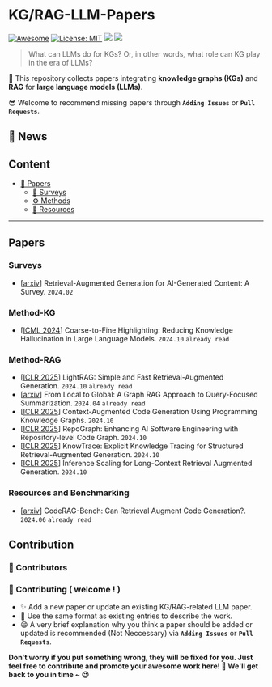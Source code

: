 # KG/RAG-LLM-Papers
[![Awesome](https://awesome.re/badge.svg)](https://github.com/zjukg/KG-LLM-Papers) 
[![License: MIT](https://img.shields.io/badge/License-MIT-green.svg)](https://github.com/zjukg/KG-LLM-Papers/blob/main/LICENSE)
![](https://img.shields.io/github/last-commit/zjukg/KG-LLM-Papers?color=green) 
![](https://img.shields.io/badge/PRs-Welcome-red) 

>What can LLMs do for KGs? Or, in other words, what role can KG play in the era of LLMs?

🙌 This repository collects papers integrating **knowledge graphs (KGs)** and **RAG** for **large language models (LLMs)**.

😎 Welcome to recommend missing papers through **`Adding Issues`** or **`Pull Requests`**. 

<!-- Details of summary and classification of papers are shown in [wiki](https://github.com/zjukg/KG-LLM-Papers/wiki). -->

## 🔔 News

<!--
*Todo:*
1. - [ ] `Fine-grained classification of papers`
2. - [ ] `Update paper project / code`
3. - [ ] `Wiki page for brief paper introduction`
-->
   
## Content


  
- [📜 Papers](#papers)
  - [🔖 Surveys](#surveys)
  - [⚙ Methods](#methods)
  - [🧰 Resources](#resources-and-benchmarking)

---

##  Papers

### Surveys
- \[[arxiv](https://arxiv.org/abs/2402.19473)\] Retrieval-Augmented Generation for AI-Generated Content: A Survey. `2024.02` 

### Method-KG
- \[[ICML 2024](https://openreview.net/forum?id=JCG0KTPVYy)\] Coarse-to-Fine Highlighting: Reducing Knowledge Hallucination in Large Language Models. `2024.10` `already read`


### Method-RAG
- \[[ICLR 2025](https://arxiv.org/abs/2410.05779)\] LightRAG: Simple and Fast Retrieval-Augmented Generation. `2024.10` `already read`
- \[[arxiv](https://arxiv.org/abs/2404.16130)\] From Local to Global: A Graph RAG Approach to Query-Focused Summarization. `2024.04` `already read`
- \[[ICLR 2025](https://arxiv.org/pdf/2410.18251)\] Context-Augmented Code Generation Using Programming Knowledge Graphs. `2024.10`
- \[[ICLR 2025](https://arxiv.org/abs/2410.14684)\] RepoGraph: Enhancing AI Software Engineering with Repository-level Code Graph. `2024.10`
- \[[ICLR 2025](https://openreview.net/forum?id=F6rZaxOC6m)\] KnowTrace: Explicit Knowledge Tracing for Structured Retrieval-Augmented Generation. `2024.10`
- \[[ICLR 2025](https://openreview.net/forum?id=FSjIrOm1vz)\] Inference Scaling for Long-Context Retrieval Augmented Generation. `2024.10`
### Resources and Benchmarking
- \[[arxiv](https://arxiv.org/abs/2406.14497)\] CodeRAG-Bench: Can Retrieval Augment Code Generation?. `2024.06` `already read`



## Contribution
### 👥 Contributors

### 🎉 Contributing ( welcome ! )

- ✨ Add a new paper or update an existing KG/RAG-related LLM paper.
- 🧐 Use the same format as existing entries to describe the work.
- 😄 A very brief explanation why you think a paper should be added or updated is recommended (Not Neccessary) via **`Adding Issues`** or **`Pull Requests`**.

**Don't worry if you put something wrong, they will be fixed for you. Just feel free to contribute and promote your awesome work here! 🤩 We'll get back to you in time ~ 😉**


```
